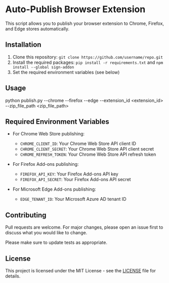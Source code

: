 # Auto-Publish Browser Extension

This script allows you to publish your browser extension to Chrome, Firefox, and Edge stores automatically.

## Installation

1. Clone this repository: `git clone https://github.com/username/repo.git`
2. Install the required packages: `pip install -r requirements.txt` and `npm install --global sign-addon`
3. Set the required environment variables (see below)

## Usage

python publish.py --chrome --firefox --edge --extension_id <extension_id> --zip_file_path <zip_file_path>


## Required Environment Variables

- For Chrome Web Store publishing:
  - `CHROME_CLIENT_ID`: Your Chrome Web Store API client ID
  - `CHROME_CLIENT_SECRET`: Your Chrome Web Store API client secret
  - `CHROME_REFRESH_TOKEN`: Your Chrome Web Store API refresh token

- For Firefox Add-ons publishing:
  - `FIREFOX_API_KEY`: Your Firefox Add-ons API key
  - `FIREFOX_API_SECRET`: Your Firefox Add-ons API secret

- For Microsoft Edge Add-ons publishing:
  - `EDGE_TENANT_ID`: Your Microsoft Azure AD tenant ID

## Contributing

Pull requests are welcome. For major changes, please open an issue first to discuss what you would like to change.

Please make sure to update tests as appropriate.

## License

This project is licensed under the MIT License - see the [LICENSE](LICENSE) file for details.
